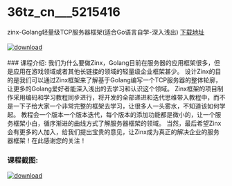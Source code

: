 # 36tz_cn___5215416
zinx-Golang轻量级TCP服务器框架(适合Go语言自学-深入浅出)
[下载地址](http://www.36tz.cn/article/5215416 "下载地址")
<br/></br>[![download](http://36tz.cn/muke_img/2020_09_2-55-300x176.png "下载地址")](http://www.36tz.cn/article/5215416 "下载地址")
<br/></br>### 课程介绍:
我们为什么要做Zinx，Golang目前在服务器的应用框架很多，但是应用在游戏领域或者其他长链接的领域的轻量级企业框架甚少。
设计Zinx的目的是我们可以通过Zinx框架来了解基于Golang编写一个TCP服务器的整体轮廓，让更多的Golang爱好者能深入浅出的去学习和认识这个领域。
Zinx框架的项目制作采用编码和学习教程同步进行，将开发的全部递进和迭代思维带入教程中，而不是一下子给大家一个非常完整的框架去学习，让很多人一头雾水，不知道该如何学起。
教程会一个版本一个版本迭代，每个版本的添加功能都是微小的，让一个服务框架小白，循序渐进的曲线方式了解服务器框架的领域。
当然，最后希望Zinx会有更多的人加入，给我们提出宝贵的意见，让Zinx成为真正的解决企业的服务器框架！在此感谢您的关注！

### 课程截图:
[![download](http://36tz.cn/muke_img/2020_09_1-52.png "下载地址")](http://www.36tz.cn/article/5215416 "下载地址")
